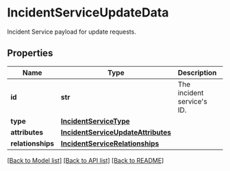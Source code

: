 # IncidentServiceUpdateData

Incident Service payload for update requests.
## Properties
Name | Type | Description | Notes
------------ | ------------- | ------------- | -------------
**id** | **str** | The incident service&#39;s ID. | 
**type** | [**IncidentServiceType**](IncidentServiceType.md) |  | 
**attributes** | [**IncidentServiceUpdateAttributes**](IncidentServiceUpdateAttributes.md) |  | [optional] 
**relationships** | [**IncidentServiceRelationships**](IncidentServiceRelationships.md) |  | [optional] 

[[Back to Model list]](README.md#documentation-for-models) [[Back to API list]](README.md#documentation-for-api-endpoints) [[Back to README]](README.md)



